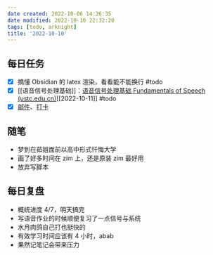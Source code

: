 ```yaml
---
date created: 2022-10-06 14:26:35
date modified: 2022-10-10 22:32:20
tags: [todo, arknight]
title: '2022-10-10'
---
```


## 每日任务

- [x] 搞懂 Obsidian 的 latex 渲染，看看能不能换行 #todo
- [x] [[语音信号处理基础]]：[语音信号处理基础 Fundamentals of Speech (ustc.edu.cn)](http://staff.ustc.edu.cn/~zhling/Course_SSP/)[[2022-10-11]] #todo
- [x] [邮件](https://email.ustc.edu.cn/coremail/)、[打卡](https://weixine.ustc.edu.cn/2020/login)

## 随笔

- 梦到在茹姐面前以高中形式忏悔大学
- 画了好多时间在 zim 上，还是原装 zim 最好用
- 放弃写脚本

## 每日复盘

- 概统进度 4/7，明天搞完
- 写语音作业的时候顺便复习了一点信号与系统
- 水月肉鸽自己打也挺快的
- 有效学习时间应该有 4 小时，abab
- 果然记笔记会带来压力
